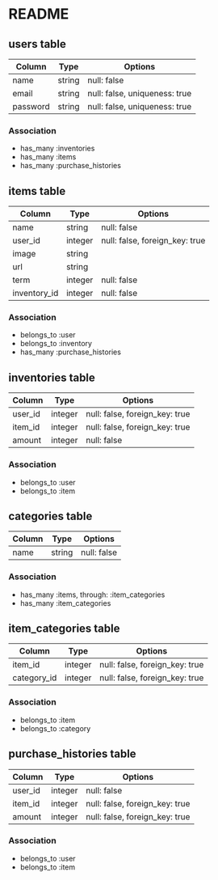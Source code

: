 # README

## users table

|Column|Type|Options|
|------|----|-------|
|name|string|null: false|
|email|string|null: false, uniqueness: true|
|password|string|null: false, uniqueness: true|

### Association

- has_many :inventories
- has_many :items
- has_many :purchase_histories

## items table

|Column|Type|Options|
|------|----|-------|
|name|string|null: false|
|user_id|integer|null: false, foreign_key: true|
|image|string||
|url|string||
|term|integer|null: false|
|inventory_id|integer|null: false|

### Association

- belongs_to :user
- belongs_to :inventory
- has_many :purchase_histories

## inventories table

|Column|Type|Options|
|------|----|-------|
|user_id|integer|null: false, foreign_key: true|
|item_id|integer|null: false, foreign_key: true|
|amount|integer|null: false|

### Association

- belongs_to :user
- belongs_to :item

## categories table

|Column|Type|Options|
|------|----|-------|
|name|string|null: false|

### Association

- has_many :items, through: :item_categories
- has_many :item_categories

## item_categories table

|Column|Type|Options|
|------|----|-------|
|item_id|integer|null: false, foreign_key: true|
|category_id|integer|null: false, foreign_key: true|

### Association

- belongs_to :item
- belongs_to :category

## purchase_histories table

|Column|Type|Options|
|------|----|-------|
|user_id|integer|null: false|
|item_id|integer|null: false, foreign_key: true|
|amount|integer|null: false, foreign_key: true|

### Association

- belongs_to :user
- belongs_to :item
